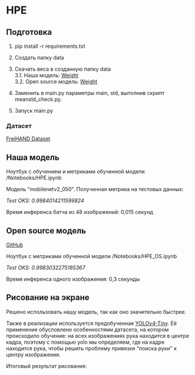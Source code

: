 # HPE

## Подготовка

1) pip install -r requirements.txt
2) Создать папку data
3) Скачать веса в созданную папку data\
3.1. Наша модель: [Weight](https://drive.google.com/drive/folders/1E0l6ZtNgU3nuXZxIfEJQDX3SF79RnuQc?usp=sharing)\
3.2. Open source модель: [Weight](https://github.com/OlgaChernytska/2D-Hand-Pose-Estimation-RGB/blob/972c2102d95e14ebb37b1cbd452018ebd6706a44/weights/model_final)

4) Заменить в main.py параметры main, std, выполнив скрипт meanstd_check.py.
5) Запуск main.py

### Датасет
[FreiHAND Dataset](https://lmb.informatik.uni-freiburg.de/resources/datasets/FreihandDataset.en.html)

## Наша модель

Ноутбук с обучением и метриками обученной модели /Notebooks/HPE.ipynb

Модель "mobilenetv2_050". Полученная метрика на тестовых данных:

*Test OKS: 0.9984014211599824*

Время инференса батча из 48 изображений: 0,015 секунд

## Open source модель

[GitHub](https://github.com/OlgaChernytska/2D-Hand-Pose-Estimation-RGB/blob/main/utils/model.py)

Ноутбук с метриками обученной модели /Notebooks/HPE_OS.ipynb

*Test OKS: 0.9983032275185367*

Время инференса одного изображения: 0,3 секунды

## Рисование на экране

Решено использовать нашу модель, так как оно значительно быстрее.

Также в реализации используется предобученная [YOLOv4-Tiny](https://github.com/cansik/yolo-hand-detection). Её применение обусловлено особенностями датасета, на котором происходило обучение: на всех изображениях рука находится в центре кадра, поэтому с помощью yolo мы определяем, где на кадре находится рука, чтобы решить проблему привязки "поиска руки" к центру изображения.

Итоговый результат рисования:
